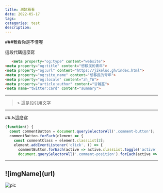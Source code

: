 ```yaml
---
title: 測試看看
date: 2022-05-17
tags:
categories: test
description: 
---
```


###我看你是不懂喔

<p>這段代碼這麼寫</p>

<!--more-->

```html
   <meta property="og:type" content="website">
<meta property="og:title" content="想移民的青年">
<meta property="og:url" content="https://jikeluo.gh/index.html">
<meta property="og:site_name" content="想移民的青年">
<meta property="og:locale" content="zh_TW">
<meta property="article:author" content="甘翰荃">
<meta name="twitter:card" content="summary">
```

---

> \> 這是段引用文字

***

##Js這麼寫

```javascript
(function() {
  const commentButton = document.querySelectorAll('.comment-button');
  commentButton.forEach(element => {
    const commentClass = element.classList[2];
    element.addEventListener('click', () => {
      commentButton.forEach(active => active.classList.toggle('active', active === element));
      document.querySelectorAll('.comment-position').forEach(active => active.classList.toggle('active', active.classList.contains(commentClass)));

```

---
## !\[imgName](url) ##


![pic](https://pbs.twimg.com/media/FG4vmGVXoAI0sTn.jpg:large)

